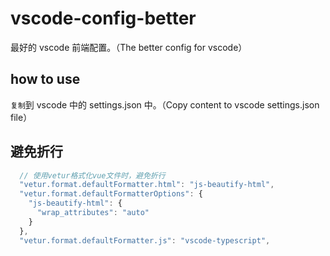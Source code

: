 # vscode-config-better

最好的 vscode 前端配置。（The better config for vscode）

## how to use

`复制`到 vscode 中的 settings.json 中。（Copy content to vscode settings.json file）

## 避免折行

```js
  // 使用vetur格式化vue文件时，避免折行
  "vetur.format.defaultFormatter.html": "js-beautify-html",
  "vetur.format.defaultFormatterOptions": {
    "js-beautify-html": {
      "wrap_attributes": "auto"
    }
  },
  "vetur.format.defaultFormatter.js": "vscode-typescript",
```
